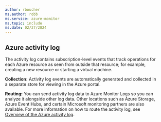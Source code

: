 ```yaml
---
author: rboucher
ms.author: robb
ms.service: azure-monitor
ms.topic: include
ms.date: 02/27/2024
---
```


## Azure activity log

The activity log contains subscription-level events that track operations for each Azure resource as seen from outside that resource; for example, creating a new resource or starting a virtual machine.

**Collection:** Activity log events are automatically generated and collected in a separate store for viewing in the Azure portal.

**Routing:** You can send activity log data to Azure Monitor Logs so you can analyze it alongside other log data. Other locations such as Azure Storage, Azure Event Hubs, and certain Microsoft monitoring partners are also available. For more information on how to route the activity log, see [Overview of the Azure activity log](/azure/azure-monitor/essentials/activity-log).
